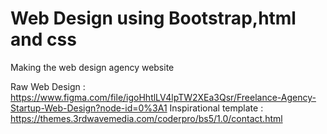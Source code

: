 # Web Design using Bootstrap,html and css

Making the web design agency website

Raw Web Design : https://www.figma.com/file/igoHhtlLV4lpTW2XEa3Qsr/Freelance-Agency-Startup-Web-Design?node-id=0%3A1
Inspirational template : https://themes.3rdwavemedia.com/coderpro/bs5/1.0/contact.html

